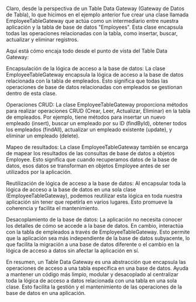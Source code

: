 Claro, desde la perspectiva de un Table Data Gateway (Gateway de Datos de Tabla), lo que hicimos en el ejemplo anterior fue crear una clase llamada EmployeeTableGateway que actúa como un intermediario entre nuestra aplicación y la tabla de base de datos "Employees". Esta clase encapsula todas las operaciones relacionadas con la tabla, como insertar, buscar, actualizar y eliminar registros.

Aquí está cómo encaja todo desde el punto de vista del Table Data Gateway:

Encapsulación de la lógica de acceso a la base de datos: La clase EmployeeTableGateway encapsula la lógica de acceso a la base de datos relacionada con la tabla de empleados. 
Esto significa que todas las operaciones de base de datos relacionadas con empleados se gestionan dentro de esta clase.

Operaciones CRUD: La clase EmployeeTableGateway proporciona métodos para realizar operaciones CRUD (Crear, Leer, Actualizar, Eliminar) en la tabla de empleados. Por ejemplo, tiene métodos para insertar un nuevo empleado (insert), buscar un empleado por su ID (findById), obtener todos los empleados (findAll), actualizar un empleado existente (update), y eliminar un empleado (delete).

Mapeo de resultados: La clase EmployeeTableGateway también se encarga de mapear los resultados de las consultas de base de datos a objetos Employee. Esto significa que cuando recuperamos datos de la base de datos, esos datos se transforman en objetos Employee antes de ser utilizados por la aplicación.

Reutilización de lógica de acceso a la base de datos: Al encapsular toda la lógica de acceso a la base de datos en una sola clase (EmployeeTableGateway), podemos reutilizar esta lógica en toda nuestra aplicación sin tener que repetirla en varios lugares. Esto promueve la coherencia y facilita el mantenimiento.

Desacoplamiento de la base de datos: La aplicación no necesita conocer los detalles de cómo se accede a la base de datos. En cambio, interactúa con la tabla de empleados a través de EmployeeTableGateway. Esto permite que la aplicación sea más independiente de la base de datos subyacente, lo que facilita la migración a una base de datos diferente o el cambio en la lógica de acceso a datos sin afectar la aplicación en sí.

En resumen, un Table Data Gateway es una abstracción que encapsula las operaciones de acceso a una tabla específica en una base de datos. Ayuda a mantener un código más limpio, modular y desacoplado al centralizar toda la lógica de acceso a datos relacionada con una tabla en una sola clase. Esto facilita la gestión y el mantenimiento de las operaciones de la base de datos en una aplicación.
